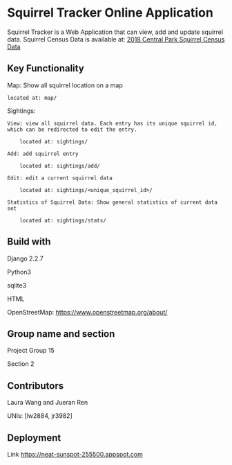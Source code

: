 # Squirrel Tracker Online Application

Squirrel Tracker is a Web Application that can view, add and update squirrel data. Squirrel Census Data is available at:
 <a href='https://data.cityofnewyork.us/api/views/vfnx-vebw/rows.csv'>2018 Central Park Squirrel Census Data</a>

## Key Functionality

Map: Show all squirrel location on a map

    located at: map/

Sightings:

    View: view all squirrel data. Each entry has its unique squirrel id, which can be redirected to edit the entry.

        located at: sightings/

    Add: add squirrel entry

        located at: sightings/add/

    Edit: edit a current squirrel data

        located at: sightings/<unique_squirrel_id>/

    Statistics of Squirrel Data: Show general statistics of current data set

        located at: sightings/stats/

## Build with
Django 2.2.7

Python3

sqlite3

HTML

OpenStreetMap: https://www.openstreetmap.org/about/

## Group name and section
Project Group 15

Section 2

## Contributors
Laura Wang and Jueran Ren

UNIs: [lw2884, jr3982]

## Deployment

Link
https://neat-sunspot-255500.appspot.com



